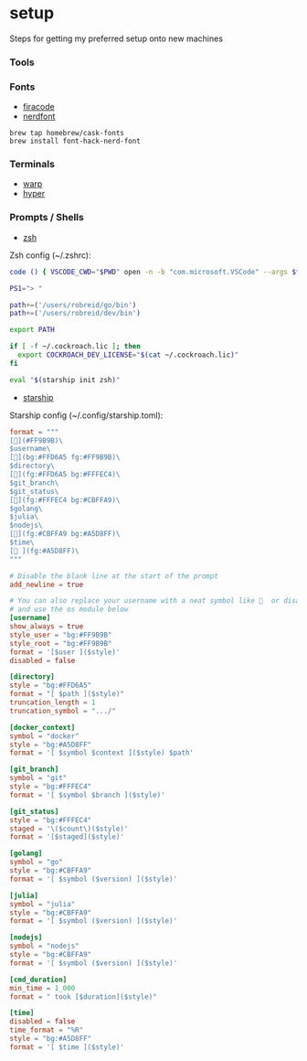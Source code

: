 # setup
Steps for getting my preferred setup onto new machines

### Tools


### Fonts

* [firacode](https://github.com/tonsky/FiraCode)
* [nerdfont](https://github.com/ryanoasis/nerd-fonts)

```
brew tap homebrew/cask-fonts
brew install font-hack-nerd-font
```

### Terminals

* [warp](https://www.warp.dev)
* [hyper](https://hyper.is)

### Prompts / Shells

* [zsh](https://ohmyz.sh)

Zsh config (~/.zshrc):

``` sh
code () { VSCODE_CWD="$PWD" open -n -b "com.microsoft.VSCode" --args $* ;}

PS1="> "

path+=('/users/robreid/go/bin')
path+=('/users/robreid/dev/bin')

export PATH

if [ -f ~/.cockroach.lic ]; then
  export COCKROACH_DEV_LICENSE="$(cat ~/.cockroach.lic)"
fi

eval "$(starship init zsh)"
```

* [starship](https://github.com/starship/starship)

Starship config (~/.config/starship.toml):

``` toml
format = """
[](#FF9B9B)\
$username\
[](bg:#FFD6A5 fg:#FF9B9B)\
$directory\
[](fg:#FFD6A5 bg:#FFFEC4)\
$git_branch\
$git_status\
[](fg:#FFFEC4 bg:#CBFFA9)\
$golang\
$julia\
$nodejs\
[](fg:#CBFFA9 bg:#A5D8FF)\
$time\
[ ](fg:#A5D8FF)\
"""

# Disable the blank line at the start of the prompt
add_newline = true

# You can also replace your username with a neat symbol like   or disable this
# and use the os module below
[username]
show_always = true
style_user = "bg:#FF9B9B"
style_root = "bg:#FF9B9B"
format = '[$user ]($style)'
disabled = false

[directory]
style = "bg:#FFD6A5"
format = "[ $path ]($style)"
truncation_length = 1
truncation_symbol = ".../"

[docker_context]
symbol = "docker"
style = "bg:#A5D8FF"
format = '[ $symbol $context ]($style) $path'

[git_branch]
symbol = "git"
style = "bg:#FFFEC4"
format = '[ $symbol $branch ]($style)'

[git_status]
style = "bg:#FFFEC4"
staged = '\($count\)($style)'
format = '[$staged]($style)'

[golang]
symbol = "go"
style = "bg:#CBFFA9"
format = '[ $symbol ($version) ]($style)'

[julia]
symbol = "julia"
style = "bg:#CBFFA9"
format = '[ $symbol ($version) ]($style)'

[nodejs]
symbol = "nodejs"
style = "bg:#CBFFA9"
format = '[ $symbol ($version) ]($style)'

[cmd_duration]
min_time = 1_000
format = " took [$duration]($style)"

[time]
disabled = false
time_format = "%R"
style = "bg:#A5D8FF"
format = '[ $time ]($style)'
```